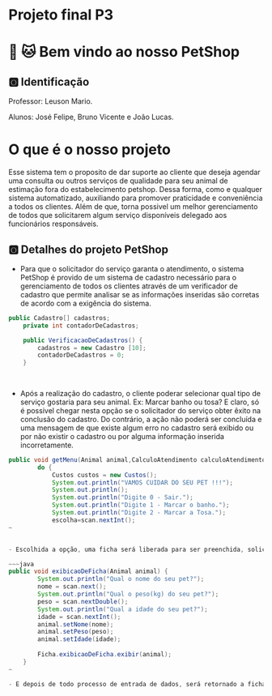 # Projeto final P3

<h1>  🐶 🐱 Bem vindo ao nosso PetShop </h1>
 
## 🅾️ Identificação 

Professor: Leuson Mario.

Alunos: José Felipe, Bruno Vicente e João Lucas.

## <h1> O que é o nosso projeto </h1> Esse sistema tem o proposito de dar suporte ao cliente que deseja agendar uma consulta ou outros serviços de qualidade para seu animal de estimação fora do estabelecimento petshop. Dessa forma, como e qualquer sistema automatizado, auxiliando para promover praticidade e conveniência a todos os clientes. Além de que, torna possivel um melhor gerenciamento de todos que solicitarem algum serviço disponíveis delegado aos funcionários responsáveis.


## 🅾️ Detalhes do projeto PetShop

- Para que o solicitador do serviço garanta o atendimento, o sistema PetShop é provido de um sistema de cadastro necessário para o gerenciamento de todos os clientes através de um verificador de cadastro que permite analisar se as informações inseridas são corretas de acordo com a exigência do sistema.


~~~java
public Cadastro[] cadastros;
	private int contadorDeCadastros;

	public VerificacaoDeCadastros() {
		cadastros = new Cadastro [10];
		contadorDeCadastros = 0;
	}
  
  
~~~

- Após a realização do cadastro, o cliente poderar selecionar qual tipo de serviço gostaria para seu animal. Ex: Marcar banho ou tosa? E claro, só é possivel chegar nesta opção se o solicitador do serviço obter êxito na conclusão do cadastro. Do contrário, a ação não poderá ser concluída e uma mensagem de que existe algum erro no cadastro será exibido ou por não existir o cadastro ou por alguma informação inserida incorretamente. 


~~~java
public void getMenu(Animal animal,CalculoAtendimento calculoAtendimento,Cadastro c) throws CadastroNaoPermitido, TamanhoNaoPermitido, CadastroNaoExiste {
		do {
			Custos custos = new Custos(); 
			System.out.println("VAMOS CUIDAR DO SEU PET !!!");
			System.out.println();
			System.out.println("Digite 0 - Sair.");
			System.out.println("Digite 1 - Marcar o banho.");
			System.out.println("Digite 2 - Marcar a Tosa.");
			escolha=scan.nextInt();
~


- Escolhida a opção, uma ficha será liberada para ser preenchida, solicitando que o cliente forneca os dados(Atributos) do animal, como seu peso e a idade. Para que a consulta do banco de dados seja mais rápida na próxima ida ao estabelecimento, facilitando também o trabalho dos funcionários.  

~~~java
public void exibicaoDeFicha(Animal animal) {
		System.out.println("Qual o nome do seu pet?");
		nome = scan.next();
		System.out.println("Qual o peso(kg) do seu pet?");
		peso = scan.nextDouble();
		System.out.println("Qual a idade do seu pet?");
		idade = scan.nextInt();
		animal.setNome(nome);
		animal.setPeso(peso);
		animal.setIdade(idade);
		
		Ficha.exibicaoDeFicha.exibir(animal);
	}
~

- E depois de todo processo de entrada de dados, será retornado a ficha do pet com o valor do atendimento solicitado, de acordo com os dados que foram repassados.
